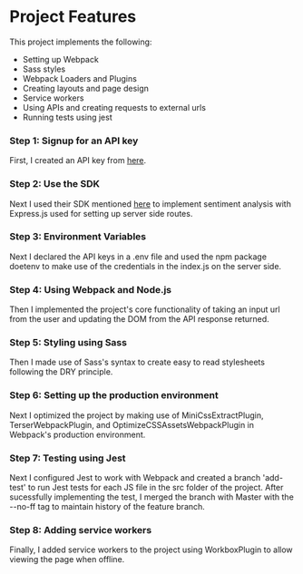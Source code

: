 # Project Features

This project implements the following:
- Setting up Webpack
- Sass styles
- Webpack Loaders and Plugins
- Creating layouts and page design
- Service workers
- Using APIs and creating requests to external urls
- Running tests using jest

### Step 1: Signup for an API key
First, I created an API key from [here](https://developer.aylien.com/signup). 

### Step 2: Use the SDK
Next I used their SDK mentioned [here](https://docs.aylien.com/textapi/sdks/#sdks) to implement sentiment analysis with Express.js used for setting up server side routes.

### Step 3: Environment Variables
Next I declared the API keys in a .env file and used the npm package doetenv to make use of the credentials in the index.js on the server side.

### Step 4: Using Webpack and Node.js
Then I implemented the project's core functionality of taking an input url from the user and updating the DOM from the API response returned.

### Step 5: Styling using Sass
Then I made use of Sass's syntax to create easy to read stylesheets following the DRY principle.

### Step 6: Setting up the production environment
Next I optimized the project by making use of MiniCssExtractPlugin, TerserWebpackPlugin, and OptimizeCSSAssetsWebpackPlugin in Webpack's production environment.

### Step 7: Testing using Jest
Next I configured Jest to work with Webpack and created a branch 'add-test' to run Jest tests for each JS file in the src folder of the project. After sucessfully implementing the test, I merged the branch with Master with the --no-ff tag to maintain history of the feature branch.

### Step 8: Adding service workers
Finally, I added service workers to the project using WorkboxPlugin to allow viewing the page when offline.